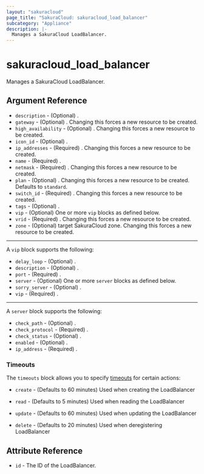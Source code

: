 ```yaml
---
layout: "sakuracloud"
page_title: "SakuraCloud: sakuracloud_load_balancer"
subcategory: "Appliance"
description: |-
  Manages a SakuraCloud LoadBalancer.
---
```


# sakuracloud_load_balancer

Manages a SakuraCloud LoadBalancer.

## Argument Reference

* `description` - (Optional) .
* `gateway` - (Optional) . Changing this forces a new resource to be created.
* `high_availability` - (Optional) . Changing this forces a new resource to be created.
* `icon_id` - (Optional) .
* `ip_addresses` - (Required) . Changing this forces a new resource to be created.
* `name` - (Required) .
* `netmask` - (Required) . Changing this forces a new resource to be created.
* `plan` - (Optional) . Changing this forces a new resource to be created. Defaults to `standard`.
* `switch_id` - (Required) . Changing this forces a new resource to be created.
* `tags` - (Optional) .
* `vip` - (Optional) One or more `vip` blocks as defined below.
* `vrid` - (Required) . Changing this forces a new resource to be created.
* `zone` - (Optional) target SakuraCloud zone. Changing this forces a new resource to be created.


---

A `vip` block supports the following:

* `delay_loop` - (Optional) .
* `description` - (Optional) .
* `port` - (Required) .
* `server` - (Optional) One or more `server` blocks as defined below.
* `sorry_server` - (Optional) .
* `vip` - (Required) .

---

A `server` block supports the following:

* `check_path` - (Optional) .
* `check_protocol` - (Required) .
* `check_status` - (Optional) .
* `enabled` - (Optional) .
* `ip_address` - (Required) .


### Timeouts

The `timeouts` block allows you to specify [timeouts](https://www.terraform.io/docs/configuration/resources.html#timeouts) for certain actions:

* `create` - (Defaults to 60 minutes) Used when creating the LoadBalancer

* `read` -   (Defaults to 5 minutes) Used when reading the LoadBalancer

* `update` - (Defaults to 60 minutes) Used when updating the LoadBalancer

* `delete` - (Defaults to 20 minutes) Used when deregistering LoadBalancer



## Attribute Reference

* `id` - The ID of the LoadBalancer.




